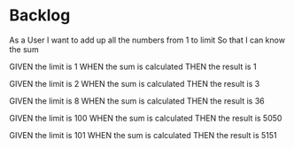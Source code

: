 # Backlog

As a User
I want to add up all the numbers from 1 to limit
So that I can know the sum

GIVEN the limit is 1
WHEN the sum is calculated
THEN the result is 1

GIVEN the limit is 2
WHEN the sum is calculated
THEN the result is 3

GIVEN the limit is 8
WHEN the sum is calculated
THEN the result is 36

GIVEN the limit is 100
WHEN the sum is calculated
THEN the result is 5050

GIVEN the limit is 101
WHEN the sum is calculated
THEN the result is 5151
